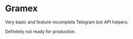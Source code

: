 # Gramex

Very basic and feature-incomplete Telegram bot API helpers.

Definitely not ready for production.
